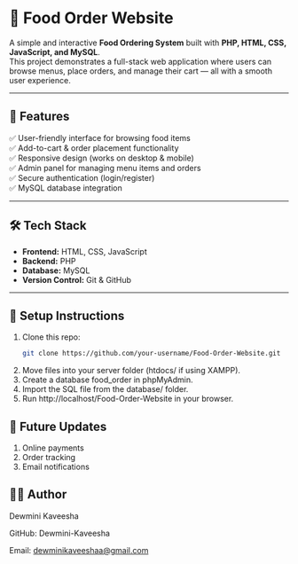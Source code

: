 # 🍔 Food Order Website   

A simple and interactive **Food Ordering System** built with **PHP, HTML, CSS, JavaScript, and MySQL**.  
This project demonstrates a full-stack web application where users can browse menus, place orders, and manage their cart — all with a smooth user experience.  

---

## 🚀 Features  
✅ User-friendly interface for browsing food items  
✅ Add-to-cart & order placement functionality  
✅ Responsive design (works on desktop & mobile)  
✅ Admin panel for managing menu items and orders  
✅ Secure authentication (login/register)  
✅ MySQL database integration  

---

## 🛠 Tech Stack  
- **Frontend:** HTML, CSS, JavaScript  
- **Backend:** PHP  
- **Database:** MySQL  
- **Version Control:** Git & GitHub  

---

## 🚀 Setup Instructions  
1. Clone this repo:
    ```bash
   git clone https://github.com/your-username/Food-Order-Website.git
2. Move files into your server folder (htdocs/ if using XAMPP).
3. Create a database food_order in phpMyAdmin.
4. Import the SQL file from the database/ folder.
5. Run http://localhost/Food-Order-Website in your browser.
  
   
 

## 🔮 Future Updates

1. Online payments
2. Order tracking
3. Email notifications


## 👩‍💻 Author

Dewmini Kaveesha

GitHub: Dewmini-Kaveesha

Email: dewminikaveeshaa@gmail.com
